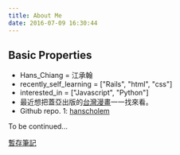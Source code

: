 ```yaml
---
title: About Me
date: 2016-07-09 16:30:44
---
```


## Basic Properties

- Hans_Chiang = 江承翰
- recently_self_learning = ["Rails", "html", "css"]
- interested_in = ["Javascript", "Python"]
- 最近想把蓋亞出版的[台灣漫畫](http://www.books.com.tw/web/sys_puballb/books/16/?pubid=gaea)一一找來看。
- Github repo. 1: [hanscholem](https://github.com/hanscholem)

To be continued...

[暫存筆記](/About-Me/memotp.html)
